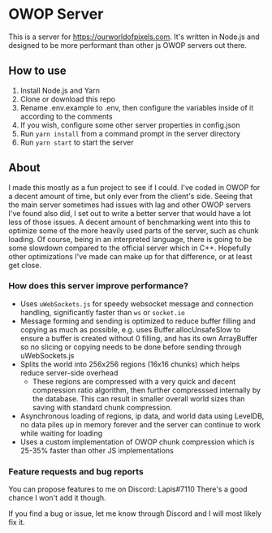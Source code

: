 # OWOP Server
This is a server for https://ourworldofpixels.com. It's written in Node.js and designed to be more performant than other js OWOP servers out there.

## How to use
1. Install Node.js and Yarn
2. Clone or download this repo
3. Rename .env.example to .env, then configure the variables inside of it according to the comments
4. If you wish, configure some other server properties in config.json
5. Run `yarn install` from a command prompt in the server directory
6. Run `yarn start` to start the server

## About
I made this mostly as a fun project to see if I could. I've coded in OWOP for a decent amount of time, but only ever from the client's side.
Seeing that the main server sometimes had issues with lag and other OWOP servers I've found also did, I set out to write a better server that would have a lot less of those issues.
A decent amount of benchmarking went into this to optimize some of the more heavily used parts of the server, such as chunk loading.
Of course, being in an interpreted language, there is going to be some slowdown compared to the official server which in C++. Hopefully other optimizations I've made can make up for that difference, or at least get close.

### How does this server improve performance?
- Uses `uWebSockets.js` for speedy websocket message and connection handling, significantly faster than `ws` or `socket.io`
- Message forming and sending is optimized to reduce buffer filling and copying as much as possible, e.g. uses Buffer.allocUnsafeSlow to ensure a buffer is created without 0 filling, and has its own ArrayBuffer so no slicing or copying needs to be done before sending through uWebSockets.js
- Splits the world into 256x256 regions (16x16 chunks) which helps reduce server-side overhead
  - These regions are compressed with a very quick and decent compression ratio algorithm, then further compresssed internally by the database. This can result in smaller overall world sizes than saving with standard chunk compression.
- Asynchronous loading of regions, ip data, and world data using LevelDB, no data piles up in memory forever and the server can continue to work while waiting for loading
- Uses a custom implementation of OWOP chunk compression which is 25-35% faster than other JS implementations

### Feature requests and bug reports
You can propose features to me on Discord: Lapis#7110
There's a good chance I won't add it though.

If you find a bug or issue, let me know through Discord and I will most likely fix it.